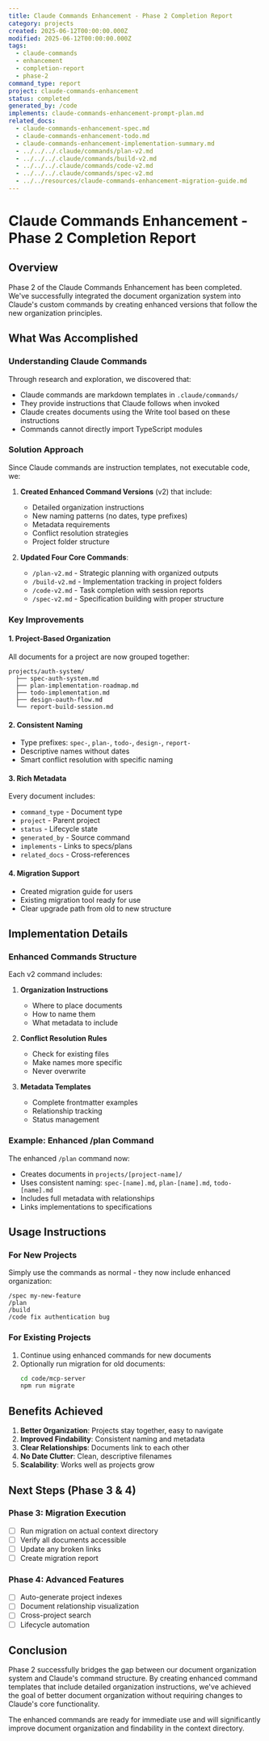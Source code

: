 ```yaml
---
title: Claude Commands Enhancement - Phase 2 Completion Report
category: projects
created: 2025-06-12T00:00:00.000Z
modified: 2025-06-12T00:00:00.000Z
tags:
  - claude-commands
  - enhancement
  - completion-report
  - phase-2
command_type: report
project: claude-commands-enhancement
status: completed
generated_by: /code
implements: claude-commands-enhancement-prompt-plan.md
related_docs:
  - claude-commands-enhancement-spec.md
  - claude-commands-enhancement-todo.md
  - claude-commands-enhancement-implementation-summary.md
  - ../../../.claude/commands/plan-v2.md
  - ../../../.claude/commands/build-v2.md
  - ../../../.claude/commands/code-v2.md
  - ../../../.claude/commands/spec-v2.md
  - ../../resources/claude-commands-enhancement-migration-guide.md
---
```


# Claude Commands Enhancement - Phase 2 Completion Report

## Overview

Phase 2 of the Claude Commands Enhancement has been completed. We've successfully integrated the document organization system into Claude's custom commands by creating enhanced versions that follow the new organization principles.

## What Was Accomplished

### Understanding Claude Commands

Through research and exploration, we discovered that:

- Claude commands are markdown templates in `.claude/commands/`
- They provide instructions that Claude follows when invoked
- Claude creates documents using the Write tool based on these instructions
- Commands cannot directly import TypeScript modules

### Solution Approach

Since Claude commands are instruction templates, not executable code, we:

1. **Created Enhanced Command Versions** (v2) that include:

   - Detailed organization instructions
   - New naming patterns (no dates, type prefixes)
   - Metadata requirements
   - Conflict resolution strategies
   - Project folder structure

2. **Updated Four Core Commands**:
   - `/plan-v2.md` - Strategic planning with organized outputs
   - `/build-v2.md` - Implementation tracking in project folders
   - `/code-v2.md` - Task completion with session reports
   - `/spec-v2.md` - Specification building with proper structure

### Key Improvements

#### 1. Project-Based Organization

All documents for a project are now grouped together:

```
projects/auth-system/
  ├── spec-auth-system.md
  ├── plan-implementation-roadmap.md
  ├── todo-implementation.md
  ├── design-oauth-flow.md
  └── report-build-session.md
```

#### 2. Consistent Naming

- Type prefixes: `spec-`, `plan-`, `todo-`, `design-`, `report-`
- Descriptive names without dates
- Smart conflict resolution with specific naming

#### 3. Rich Metadata

Every document includes:

- `command_type` - Document type
- `project` - Parent project
- `status` - Lifecycle state
- `generated_by` - Source command
- `implements` - Links to specs/plans
- `related_docs` - Cross-references

#### 4. Migration Support

- Created migration guide for users
- Existing migration tool ready for use
- Clear upgrade path from old to new structure

## Implementation Details

### Enhanced Commands Structure

Each v2 command includes:

1. **Organization Instructions**

   - Where to place documents
   - How to name them
   - What metadata to include

2. **Conflict Resolution Rules**

   - Check for existing files
   - Make names more specific
   - Never overwrite

3. **Metadata Templates**
   - Complete frontmatter examples
   - Relationship tracking
   - Status management

### Example: Enhanced /plan Command

The enhanced `/plan` command now:

- Creates documents in `projects/[project-name]/`
- Uses consistent naming: `spec-[name].md`, `plan-[name].md`, `todo-[name].md`
- Includes full metadata with relationships
- Links implementations to specifications

## Usage Instructions

### For New Projects

Simply use the commands as normal - they now include enhanced organization:

```
/spec my-new-feature
/plan
/build
/code fix authentication bug
```

### For Existing Projects

1. Continue using enhanced commands for new documents
2. Optionally run migration for old documents:
   ```bash
   cd code/mcp-server
   npm run migrate
   ```

## Benefits Achieved

1. **Better Organization**: Projects stay together, easy to navigate
2. **Improved Findability**: Consistent naming and metadata
3. **Clear Relationships**: Documents link to each other
4. **No Date Clutter**: Clean, descriptive filenames
5. **Scalability**: Works well as projects grow

## Next Steps (Phase 3 & 4)

### Phase 3: Migration Execution

- [ ] Run migration on actual context directory
- [ ] Verify all documents accessible
- [ ] Update any broken links
- [ ] Create migration report

### Phase 4: Advanced Features

- [ ] Auto-generate project indexes
- [ ] Document relationship visualization
- [ ] Cross-project search
- [ ] Lifecycle automation

## Conclusion

Phase 2 successfully bridges the gap between our document organization system and Claude's command structure. By creating enhanced command templates that include detailed organization instructions, we've achieved the goal of better document organization without requiring changes to Claude's core functionality.

The enhanced commands are ready for immediate use and will significantly improve document organization and findability in the context directory.
